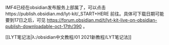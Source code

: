 IMF4已经在obsidian发布服务上部属了，可以点击https://publish.obsidian.md/lyt-kit/_START+HERE 前往。具体可下载日期可能要到17日之后，可见 https://forum.obsidian.md/t/lyt-kit-live-on-obsidian-publish-downloadable-oct-17th/390 。

[[LYT笔记法|λ:/obsidian中文教程/01 2021新教程/LYT笔记法]]